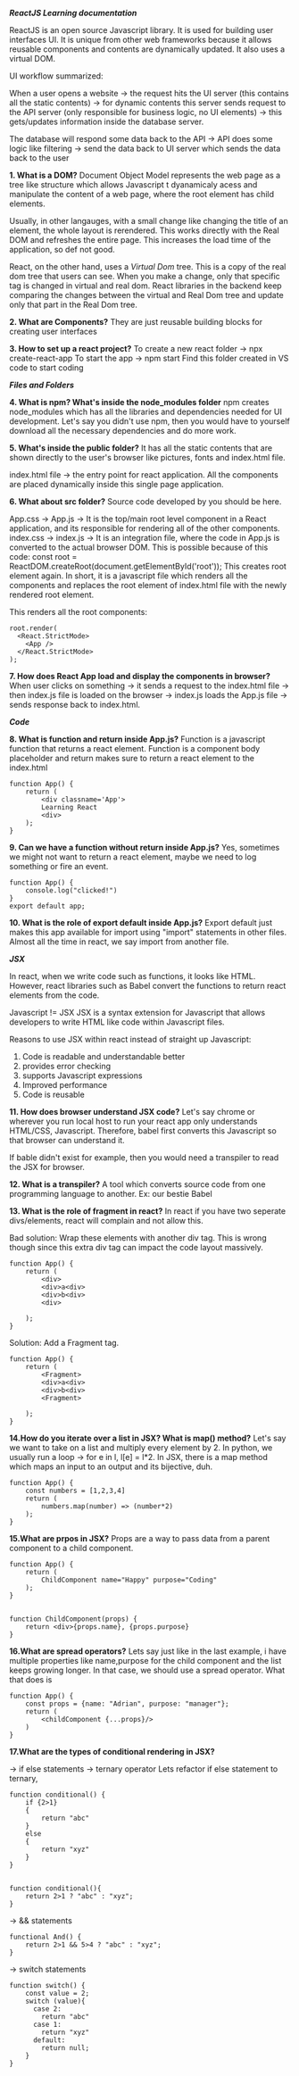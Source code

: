 ***ReactJS Learning documentation***

ReactJS is an open source Javascript library. It is used for building user interfaces UI. It is unique from other web frameworks because it allows reusable components and contents are dynamically updated. It also uses a virtual DOM. 

UI workflow summarized: 

When a user opens a website -> the request hits the UI server (this contains all the static contents) -> for dynamic contents this server sends request to the API server (only responsible for business logic, no UI elements) -> this gets/updates information inside the database server. 

The database will respond some data back to the API -> API does some logic like filtering -> send the data back to UI server which sends the data back to the user 

**1. What is a DOM?**
Document Object Model represents the web page as a tree like structure which allows Javascript t dyanamicaly acess and manipulate the content of a web page, where the root element has child elements. 

Usually, in other langauges, with a small change like changing the title of an element, the whole layout is rerendered. This works directly with the Real DOM and refreshes the entire page. This increases the load time of the application, so def not good. 

React, on the other hand, uses a *Virtual Dom* tree. This is a copy of the real dom tree that users can see. When you make a change, only that specific tag is changed in virtual and real dom. React libraries in the backend keep comparing the changes between the virtual and Real Dom tree and update only that part in the Real Dom tree. 

**2. What are Components?**
They are just reusable building blocks for creating user interfaces

**3. How to set up a react project?**
To create a new react folder -> npx create-react-app <name>
To start the app -> npm start 
Find this folder created in VS code to start coding 

***Files and Folders***

**4. What is npm? What's inside the node_modules folder**
npm creates node_modules which has all the libraries and dependencies needed for UI development. 
Let's say you didn't use npm, then you would have to yourself download all the necessary dependencies and do more work. 

**5. What's inside the public folder?**
It has all the static contents that are shown directly to the user's browser like pictures, fonts and index.html file. 

index.html file -> the entry point for react application. All the components are placed dynamically inside this single page application. 


**6. What about src folder?**
Source code developed by you should be here. 

App.css -> 
App.js -> It is the top/main root level component in a React application, and its responsible for rendering all of the other components. 
index.css -> 
index.js -> It is an integration file, where the code in App.js is converted to the actual browser DOM. This is possible because of this code: const root = ReactDOM.createRoot(document.getElementById('root')); This creates root element again. In short, it is a javascript file which renders all the components and replaces the root element of index.html file with the newly rendered root element. 

This renders all the root components: 
```
root.render(
  <React.StrictMode>
    <App />
  </React.StrictMode>
);
```

**7. How does React App load and display the components in browser?**
When user clicks on something -> it sends a request to the index.html file ->  then index.js file is loaded on the browser -> index.js loads the App.js file -> sends response back to index.html. 


***Code***

**8. What is function and return inside App.js?**
Function is a javascript function that returns a react element. Function is a component body placeholder and return makes sure to return a react element to the index.html

```
function App() {
    return (
        <div classname='App'>
        Learning React
        <div>
    ); 
}
```

**9. Can we have a function without return inside App.js?**
Yes, sometimes we might not want to return a react element, maybe we need to log something or fire an event. 

```
function App() {
    console.log("clicked!")
}
export default app; 
```


**10. What is the role of export default inside App.js?**
Export default just makes this app available for import using "import" statements in other files. Almost all the time in react, 
we say import <component name> from another file. 

***JSX***

In react, when we write code such as functions, it looks like HTML. However, react libraries such as Babel convert the functions to return react elements from the code. 

Javascript != JSX 
JSX is a syntax extension for Javascript that allows developers to write HTML like code within Javascript files. 

Reasons to use JSX within react instead of straight up Javascript: 

1. Code is readable and understandable better
2. provides error checking 
3. supports Javascript expressions
4. Improved performance
5. Code is reusable 

**11. How does browser understand JSX code?**
Let's say chrome or wherever you run local host to run your react app only understands HTML/CSS, Javascript. Therefore, babel first converts this Javascript so that browser can understand it. 

If bable didn't exist for example, then you would need a transpiler to read the JSX for browser. 

**12. What is a transpiler?**
A tool which converts source code from one programming language to another. Ex: our bestie Babel

**13. What is the role of fragment in react?**
In react if you have two seperate divs/elements, react will complain and not allow this. 

Bad solution: Wrap these elements with another div tag. This is wrong though since this extra div tag can impact the code layout massively. 

```
function App() {
    return (
        <div>
        <div>a<div>
        <div>b<div>
        <div>

    ); 
}
```

Solution: Add a Fragment tag. 

```
function App() {
    return (
        <Fragment>
        <div>a<div>
        <div>b<div>
        <Fragment>

    ); 
}
```

**14.How do you iterate over a list in JSX? What is map() method?**
Let's say we want to take on a list and multiply every element by 2. In python, we usually 
run a loop -> for e in l, l[e] = l*2. In JSX, there is a map method which maps an input 
to an output and its bijective, duh. 

```
function App() {
    const numbers = [1,2,3,4]
    return (
        numbers.map(number) => (number*2)
    ); 
}
```

**15.What are prpos in JSX?**
Props are a way to pass data from a parent component to a child component. 

```
function App() {
    return (
        ChildComponent name="Happy" purpose="Coding"
    );  
}


function ChildComponent(props) {
    return <div>{props.name}, {props.purpose}
}
```

**16.What are spread operators?**
Lets say just like in the last example, i have multiple properties like name,purpose for the child component and the 
list keeps growing longer. In that case, we should use a spread operator. What that does is

```
function App() {
    const props = {name: "Adrian", purpose: "manager"}; 
    return (
        <childComponent {...props}/>
    )
}
```

**17.What are the types of conditional rendering in JSX?**

-> if else statements
-> ternary operator
Lets refactor if else statement to ternary, 

```
function conditional() {
    if {2>1}
    {
        return "abc"
    }
    else 
    {
        return "xyz"
    }
}


function conditional(){
    return 2>1 ? "abc" : "xyz"; 
}
```

-> && statements 

```
functional And() {
    return 2>1 && 5>4 ? "abc" : "xyz"; 
}
```

-> switch statements 

```
function switch() {
    const value = 2; 
    switch (value){
      case 2:
        return "abc"
      case 1: 
        return "xyz"
      default:
        return null; 
    }
}
```













